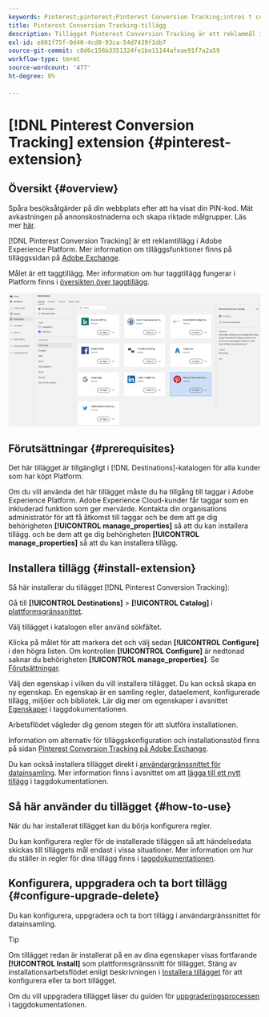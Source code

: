 ```yaml
---
keywords: Pinterest;pinterest;Pinterest Conversion Tracking;intres t conversion tracking
title: Pinterest Conversion Tracking-tillägg
description: Tillägget Pinterest Conversion Tracking är ett reklammål i Adobe Experience Platform. Mer information om tilläggsfunktionerna finns på tilläggssidan på Adobe Exchange.
exl-id: e601f75f-0d40-4cd0-93ca-54d7439f1db7
source-git-commit: c8d6c156b3351324fe1be11144afeae91f7a2a59
workflow-type: tm+mt
source-wordcount: '477'
ht-degree: 0%

---
```


# [!DNL Pinterest Conversion Tracking] extension {#pinterest-extension}

## Översikt {#overview}

Spåra besöksåtgärder på din webbplats efter att ha visat din PIN-kod. Mät avkastningen på annonskostnaderna och skapa riktade målgrupper. Läs mer [här](https://ads.pinterest.com/).

[!DNL Pinterest Conversion Tracking] är ett reklamtillägg i Adobe Experience Platform. Mer information om tilläggsfunktioner finns på tilläggssidan på [Adobe Exchange](https://exchange.adobe.com/experiencecloud.details.100523.pinterest-conversion-tracking-for-adobe-launch.html).

Målet är ett taggtillägg. Mer information om hur taggtillägg fungerar i Platform finns i [översikten över taggtillägg](../launch-extensions/overview.md).

![Pinterest Conversion Tracking Extension](../../assets/catalog/advertising/pinterest/catalog.png)

## Förutsättningar {#prerequisites}

Det här tillägget är tillgängligt i [!DNL Destinations]-katalogen för alla kunder som har köpt Platform.

Om du vill använda det här tillägget måste du ha tillgång till taggar i Adobe Experience Platform. Adobe Experience Cloud-kunder får taggar som en inkluderad funktion som ger mervärde. Kontakta din organisations administratör för att få åtkomst till taggar och be dem att ge dig behörigheten **[!UICONTROL manage_properties]** så att du kan installera tillägg. och be dem att ge dig behörigheten **[!UICONTROL manage_properties]** så att du kan installera tillägg.

## Installera tillägg {#install-extension}

Så här installerar du tillägget [!DNL Pinterest Conversion Tracking]:

Gå till **[!UICONTROL Destinations]** > **[!UICONTROL Catalog]** i [plattformsgränssnittet](https://platform.adobe.com/).

Välj tillägget i katalogen eller använd sökfältet.

Klicka på målet för att markera det och välj sedan **[!UICONTROL Configure]** i den högra listen. Om kontrollen **[!UICONTROL Configure]** är nedtonad saknar du behörigheten **[!UICONTROL manage_properties]**. Se [Förutsättningar](#prerequisites).

Välj den egenskap i vilken du vill installera tillägget. Du kan också skapa en ny egenskap. En egenskap är en samling regler, dataelement, konfigurerade tillägg, miljöer och bibliotek. Lär dig mer om egenskaper i avsnittet [Egenskaper](../../../tags/ui/administration/companies-and-properties.md#properties-page) i taggdokumentationen.

Arbetsflödet vägleder dig genom stegen för att slutföra installationen.

Information om alternativ för tilläggskonfiguration och installationsstöd finns på sidan [Pinterest Conversion Tracking på Adobe Exchange](https://exchange.adobe.com/experiencecloud.details.100523.pinterest-conversion-tracking-for-adobe-launch.html).

Du kan också installera tillägget direkt i [användargränssnittet för datainsamling](https://experience.adobe.com/#/data-collection/). Mer information finns i avsnittet om att [lägga till ett nytt tillägg](../../../tags/ui/managing-resources/extensions/overview.md#add-a-new-extension) i taggdokumentationen.

## Så här använder du tillägget {#how-to-use}

När du har installerat tillägget kan du börja konfigurera regler.

Du kan konfigurera regler för de installerade tilläggen så att händelsedata skickas till tilläggets mål endast i vissa situationer. Mer information om hur du ställer in regler för dina tillägg finns i [taggdokumentationen](../../../tags/ui/managing-resources/rules.md).

## Konfigurera, uppgradera och ta bort tillägg {#configure-upgrade-delete}

Du kan konfigurera, uppgradera och ta bort tillägg i användargränssnittet för datainsamling.

>[!TIP]
>
>Om tillägget redan är installerat på en av dina egenskaper visas fortfarande **[!UICONTROL Install]** som plattformsgränssnitt för tillägget. Stäng av installationsarbetsflödet enligt beskrivningen i [Installera tillägget](#install-extension) för att konfigurera eller ta bort tillägget.

Om du vill uppgradera tillägget läser du guiden för [uppgraderingsprocessen](../../../tags/ui/managing-resources/extensions/extension-upgrade.md) i taggdokumentationen.
